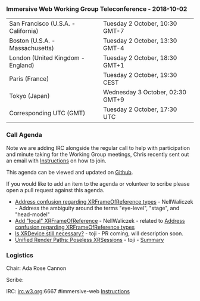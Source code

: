 
### Immersive Web Working Group Teleconference - 2018-10-02

<table>
<tr><td> San Francisco (U.S.A. - California) <td> Tuesday 2 October, 10:30 GMT-7
<tr><td> Boston (U.S.A. - Massachusetts) <td> Tuesday 2 October, 13:30 GMT-4
<tr><td> London (United Kingdom - England) <td> Tuesday 2 October, 18:30 GMT+1
<tr><td> Paris (France) <td> Tuesday 2 October, 19:30 CEST
<tr><td> Tokyo (Japan) <td> Wednesday 3 October, 02:30 GMT+9
<tr><td> Corresponding UTC (GMT) <td> Tuesday 2 October, 17:30 UTC
</table>

### Call Agenda

Note we are adding IRC alongside the regular call to help with participation and minute taking for the Working Group meetings, Chris recently sent out an email with [Instructions](https://github.com/immersive-web/administrivia/blob/master/IRC.md) on how to join.

This agenda can be viewed and updated on [Github](https://github.com/immersive-web/administrivia/blob/master/meetings/wg/2018-10-02-Immersive_Web_Working_Group_Teleconference-agenda.md).

If you would like to add an item to the agenda or volunteer to scribe please open a pull request against this agenda.

* [Address confusion regarding XRFrameOfReference types](https://github.com/immersive-web/webxr/issues/396) - NellWaliczek - Address the ambiguity around the terms "eye-level", "stage", and "head-model"
* [Add "local" XRFrameOfReference](https://github.com/immersive-web/webxr/issues/389) - NellWaliczek - related to [Address confusion regarding XRFrameOfReference types](https://github.com/immersive-web/webxr/issues/396)
* [Is XRDevice still necessary?](https://github.com/immersive-web/webxr/issues/385) - toji - PR coming, will description soon.
* [Unified Render Paths: Poseless XRSessions](https://github.com/immersive-web/webxr/issues/367) - toji - [Summary](https://github.com/immersive-web/webxr/issues/367#issuecomment-421252422)

### Logistics

Chair: Ada Rose Cannon

Scribe:

IRC: [irc.w3.org](http://irc.w3.org/):6667 #immersive-web [Instructions](https://github.com/immersive-web/administrivia/blob/master/IRC.md)
          
